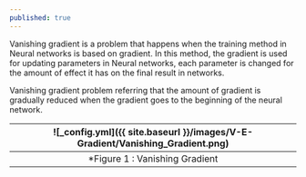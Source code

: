 ```yaml
---
published: true
---
```


Vanishing gradient is a problem that happens when the training method in Neural networks is based on gradient. In this method, the gradient is used for updating parameters in Neural networks, each parameter is changed for the amount of effect it has on the final result in networks.

Vanishing gradient problem referring that the amount of gradient is gradually reduced when the gradient goes to the beginning of the neural network.

|![_config.yml]({{ site.baseurl }}/images/V-E-Gradient/Vanishing_Gradient.png)|
|:--:| 
| *Figure 1 : Vanishing Gradient |

